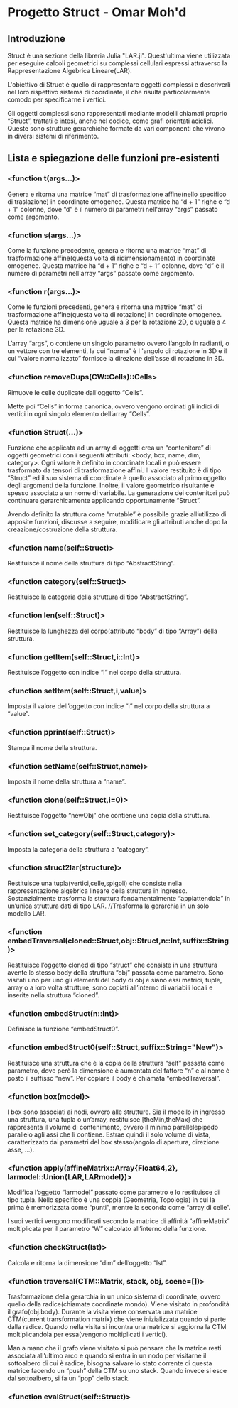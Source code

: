 # Progetto Struct - Omar Moh'd

## Introduzione

Struct è una sezione della libreria Julia "LAR.jl". Quest'ultima viene utilizzata per eseguire calcoli geometrici su complessi cellulari espressi attraverso la Rappresentazione Algebrica Lineare(LAR).

L'obiettivo di Struct è quello di rappresentare oggetti complessi e descriverli nel loro rispettivo sistema di coordinate, il che risulta particolarmente comodo per specificarne i vertici.

Gli oggetti complessi sono rappresentati mediante modelli chiamati proprio “Struct”, trattati e intesi, anche nel codice, come grafi orientati aciclici. Queste sono strutture gerarchiche formate da vari componenti che vivono in diversi sistemi di riferimento.

## Lista e spiegazione delle funzioni pre-esistenti


### <function t(args...)>

Genera e ritorna una matrice “mat” di trasformazione affine(nello specifico di traslazione) in coordinate omogenee. Questa matrice ha “d + 1” righe e “d + 1” colonne, dove “d” è il numero di parametri nell'array “args” passato come argomento.

### <function s(args...)>

Come la funzione precedente, genera e ritorna una matrice “mat” di trasformazione affine(questa volta di ridimensionamento) in coordinate omogenee. Questa matrice ha “d + 1” righe e “d + 1” colonne, dove “d” è il numero di parametri nell'array “args” passato come argomento.

### <function r(args...)>

Come le funzioni precedenti, genera e ritorna una matrice “mat” di trasformazione affine(questa volta di rotazione) in coordinate omogenee. Questa matrice ha dimensione uguale a 3 per la rotazione 2D, o uguale a 4 per la rotazione 3D.

L’array “args”, o contiene un singolo parametro ovvero l’angolo in radianti, o un vettore con tre elementi, la cui “norma” è l 'angolo di rotazione in 3D e il cui “valore normalizzato” fornisce la direzione dell’asse di rotazione in 3D.


### <function removeDups(CW::Cells)::Cells>

Rimuove le celle duplicate dall'oggetto “Cells”.

Mette poi “Cells” in forma canonica, ovvero vengono ordinati gli indici di vertici in ogni singolo elemento dell’array “Cells”.


### <function Struct(…)>

Funzione che applicata ad un array di oggetti crea un “contenitore” di oggetti geometrici con i seguenti attributi: <body, box, name, dim, category>. Ogni valore è definito in coordinate locali e può essere trasformato da tensori di trasformazione affini. Il valore restituito è di tipo “Struct” ed il suo sistema di coordinate è quello associato al primo oggetto degli argomenti della funzione. Inoltre, il valore geometrico risultante è spesso associato a un nome di variabile. La generazione dei contenitori può continuare gerarchicamente applicando opportunamente “Struct”.

Avendo definito la struttura come “mutable” è possibile grazie all’utilizzo di apposite funzioni, discusse a seguire, modificare gli attributi anche dopo la creazione/costruzione della struttura.


### <function name(self::Struct)>

Restituisce il nome della struttura di tipo “AbstractString”.

### <function category(self::Struct)>

Restituisce la categoria della struttura di tipo “AbstractString”.

### <function len(self::Struct)>

Restituisce la lunghezza del corpo(attributo “body” di tipo “Array”) della struttura.

### <function getItem(self::Struct,i::Int)>

Restituisce l’oggetto con indice “i” nel corpo della struttura.

### <function setItem(self::Struct,i,value)>

Imposta il valore dell’oggetto con indice “i” nel corpo della struttura a “value”.

### <function pprint(self::Struct)>

Stampa il nome della struttura.

### <function setName(self::Struct,name)>

Imposta il nome della struttura a “name”.

### <function clone(self::Struct,i=0)>

Restituisce l’oggetto “newObj” che contiene una copia della struttura.

### <function set_category(self::Struct,category)>

Imposta la categoria della struttura a “category”.

### <function struct2lar(structure)>

Restituisce una tupla(vertici,celle,spigoli) che consiste nella rappresentazione algebrica lineare della struttura in ingresso. Sostanzialmente trasforma la struttura fondamentalmente “appiattendola” in un’unica struttura dati di tipo LAR. //Trasforma la gerarchia in un solo modello LAR.

### <function embedTraversal(cloned::Struct,obj::Struct,n::Int,suffix::String)>

Restituisce l’oggetto  cloned di tipo “struct” che consiste in una struttura avente lo stesso body della struttura “obj” passata come parametro. Sono visitati uno per uno gli elementi del body di obj e siano essi matrici, tuple, array o a loro volta strutture, sono copiati all’interno di variabili locali e inserite nella struttura “cloned”.

### <function embedStruct(n::Int)>

Definisce la funzione “embedStruct0”.

### <function embedStruct0(self::Struct,suffix::String="New")>

Restituisce una struttura che è la copia della struttura “self” passata come parametro, dove però la dimensione è aumentata del fattore “n” e al nome è posto il suffisso “new”. Per copiare il body è chiamata “embedTraversal”.

### <function box(model)>

I box sono associati ai nodi, ovvero alle strutture. Sia il modello in ingresso una struttura, una tupla o un’array, restituisce [theMin,theMax] che rappresenta il volume di contenimento, ovvero il minimo parallelepipedo parallelo agli assi che li contiene. Estrae quindi il solo volume di vista, caratterizzato dai parametri del box stesso(angolo di apertura, direzione asse, …).

### <function apply(affineMatrix::Array{Float64,2}, larmodel::Union{LAR,LARmodel})>

Modifica l’oggetto “larmodel” passato come parametro e lo restituisce di tipo tupla. Nello specifico è una coppia (Geometria, Topologia) in cui la prima è memorizzata come “punti”, mentre la seconda come “array di celle”.

I suoi vertici vengono modificati secondo la matrice di affinità “affineMatrix” moltiplicata per il parametro “W” calcolato all’interno della funzione.

### <function checkStruct(lst)>

Calcola e ritorna la dimensione “dim” dell’oggetto “lst”.

### <function traversal(CTM::Matrix, stack, obj, scene=[])>

Trasformazione della gerarchia in un unico sistema di coordinate, ovvero quello della radice(chiamate coordinate mondo). Viene visitato in profondità il grafo(obj.body). Durante la visita viene conservata una matrice CTM(current transformation matrix) che viene inizializzata quando si parte dalla radice. Quando nella visita si incontra una matrice si aggiorna la CTM moltiplicandola per essa(vengono moltiplicati i vertici).

Man a mano che il grafo viene visitato si può pensare che la matrice resti associata all’ultimo arco e quando si entra in un nodo per visitarne il sottoalbero di cui è radice, bisogna salvare lo stato corrente di questa matrice facendo un “push” della CTM su uno stack. Quando invece si esce dal sottoalbero, si fa un “pop” dello stack.

### <function evalStruct(self::Struct)>
